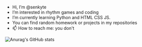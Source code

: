 - Hi, I’m @senkyte
- I’m interested in rhythm games and coding
- I’m currently learning Python and HTML CSS JS.
- You can find random homework or projects in my repositories
- 📫 How to reach me: you don't

![Anurag's GitHub stats](https://github-readme-stats.vercel.app/api?username=senkyte&show_icons=true&theme=dracula)
